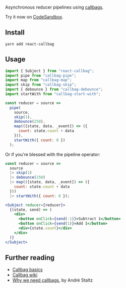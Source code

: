 Asynchronous reducer pipelines using [callbags](https://github.com/staltz/callbag-basics).

Try it now on [CodeSandbox](https://codesandbox.io/s/mozmv6vrmp).

## Install

```
yarn add react-callbag
```

## Usage

```javascript
import { Subject } from "react-callbag";
import pipe from "callbag-pipe";
import map from "callbag-map";
import skip from "callbag-skip";
import { debounce } from "callbag-debounce";
import startWith from "callbag-start-with";

const reducer = source =>
  pipe(
    source,
    skip(1),
    debounce(250),
    map(([state, data, _event]) => ({
      count: state.count + data
    })),
    startWith({ count: 0 })
  );
```

Or if you're blessed with the pipeline operator:

```javascript
const reducer = source =>
  source
  |> skip(1)
  |> debounce(250)
  |> map(([state, data, _event]) => ({
    count: state.count + data
  }))
  |> startWith({ count: 0 });
```

```jsx
<Subject reducer={reducer}>
  {(state, send) => (
    <div>
      <button onClick={send(-1)}>Subtract 1</button>
      <button onClick={send(1)}>Add 1</button>
      <div>{state.count}</div>
    </div>
  )}
</Subject>
```

## Further reading

* [Callbag basics](https://github.com/staltz/callbag-basics)
* [Callbag wiki](https://github.com/callbag/callbag/wiki)
* [Why we need callbags](https://staltz.com/why-we-need-callbags.html), by André Staltz
